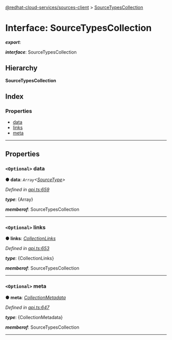 [@redhat-cloud-services/sources-client](../README.md) > [SourceTypesCollection](../interfaces/sourcetypescollection.md)

# Interface: SourceTypesCollection

*__export__*: 

*__interface__*: SourceTypesCollection

## Hierarchy

**SourceTypesCollection**

## Index

### Properties

* [data](sourcetypescollection.md#data)
* [links](sourcetypescollection.md#links)
* [meta](sourcetypescollection.md#meta)

---

## Properties

<a id="data"></a>

### `<Optional>` data

**● data**: *`Array`<[SourceType](sourcetype.md)>*

*Defined in [api.ts:659](https://github.com/RedHatInsights/javascript-clients/blob/master/packages/sources/api.ts#L659)*

*__type__*: {Array}

*__memberof__*: SourceTypesCollection

___
<a id="links"></a>

### `<Optional>` links

**● links**: *[CollectionLinks](collectionlinks.md)*

*Defined in [api.ts:653](https://github.com/RedHatInsights/javascript-clients/blob/master/packages/sources/api.ts#L653)*

*__type__*: {CollectionLinks}

*__memberof__*: SourceTypesCollection

___
<a id="meta"></a>

### `<Optional>` meta

**● meta**: *[CollectionMetadata](collectionmetadata.md)*

*Defined in [api.ts:647](https://github.com/RedHatInsights/javascript-clients/blob/master/packages/sources/api.ts#L647)*

*__type__*: {CollectionMetadata}

*__memberof__*: SourceTypesCollection

___

